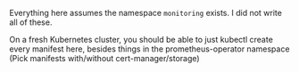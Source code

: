 Everything here assumes the namespace `monitoring` exists. I did not write all of these.

On a fresh Kubernetes cluster, you should be able to just kubectl create every manifest here, besides things in the prometheus-operator namespace (Pick manifests with/without cert-manager/storage)
